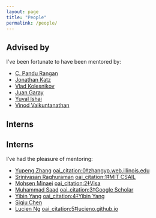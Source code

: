```yaml
---
layout: page
title: "People"
permalink: /people/
---
```


## Advised by

I've been fortunate to have been mentored by:
- [C. Pandu Rangan](https://www.cse.iitm.ac.in/~prangan/)
- [Jonathan Katz](http://www.cs.umd.edu/~jkatz/)
- [Vlad Kolesnikov](https://research.snap.com/team/vlad-kolesnikov/)
- [Juan Garay](https://engineering.tamu.edu/cse/profiles/garay-juan.html)
- [Yuval Ishai](https://www.cs.technion.ac.il/~yuvali/)
- [Vinod Vaikuntanathan](https://people.csail.mit.edu/vinodv/)


## Interns


## Interns

I’ve had the pleasure of mentoring:

- [Yupeng Zhang](https://zhangyp.web.illinois.edu/)  <!-- personal UIUC site -->  [oai_citation:0‡zhangyp.web.illinois.edu](https://zhangyp.web.illinois.edu/)
- [Srinivasan Raghuraman](https://people.csail.mit.edu/srirag/)  <!-- MIT CSAIL page -->  [oai_citation:1‡MIT CSAIL](https://people.csail.mit.edu/srirag/)
- [Mohsen Minaei](https://usa.visa.com/about-visa/visa-research/mohsen-minaei.html)  <!-- Visa Research profile -->  [oai_citation:2‡Visa](https://usa.visa.com/about-visa/visa-research/mohsen-minaei.html?utm_source=chatgpt.com)
- [Muhammad Saad](https://scholar.google.com/citations?user=Q-6ibPcAAAAJ)  <!-- Google Scholar landing page doubles as a stable “home” profile -->  [oai_citation:3‡Google Scholar](https://scholar.google.com/citations?hl=en&user=Q-6ibPcAAAAJ&utm_source=chatgpt.com)
- [Yibin Yang](https://yibinyang.info/)  <!-- personal domain -->  [oai_citation:4‡Yibin Yang](https://yibinyang.info/?utm_source=chatgpt.com)
- [Siqiu Chen](https://sites.google.com/site/chensiqiu615/)  <!-- only public page found; requires Google login but is still her own site -->
- [Lucien Ng](https://lucieno.github.io/)  <!-- personal GitHub Pages site -->  [oai_citation:5‡lucieno.github.io](https://lucieno.github.io/)
